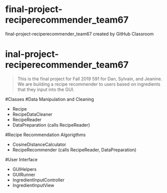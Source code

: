 # final-project-reciperecommender_team67
final-project-reciperecommender_team67 created by GitHub Classroom

# inal-project-reciperecommender_team67

> This is the final project for Fall 2019 591 for Dan, Sylvain, and Jeanine.
> We are building a recipe recommender to users based on ingredients that they
> input into the GUI. 

#Classes
#Data Manipulation and Cleaning

- Recipe
- RecipeDataCleaner
- RecipeReader
- DataPreparation (calls RecipeReader)

#Recipe Recommendation Algorigthms

- CosineDistanceCalculator
- RecipeRecommender (calls RecipeReader, DataPreparation)

#User Interface

- GUIHelpers
- GUIRunner
- IngredientInputController
- IngredientInputView 




